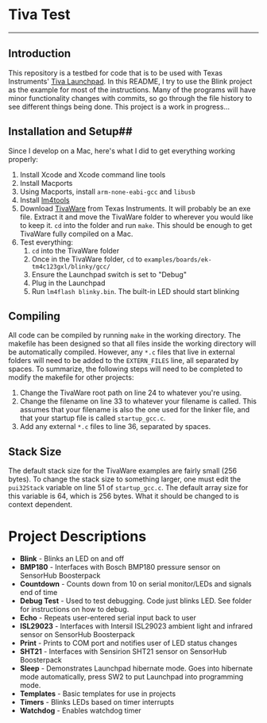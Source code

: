 # Tiva Test #
---
## Introduction ##
This repository is a testbed for code that is to be used with Texas Instruments' [Tiva Launchpad](http://www.ti.com/tool/ek-tm4c123gxl). In this README, I try to use the Blink project as the example for most of the instructions. Many of the programs will have minor functionality changes with commits, so go through the file history to see different things being done. This project is a work in progress...

## Installation and Setup##
Since I develop on a Mac, here's what I did to get everything working properly:

1. Install Xcode and Xcode command line tools
2. Install Macports
3. Using Macports, install ```arm-none-eabi-gcc``` and ```libusb```
4. Install [lm4tools](https://github.com/utzig/lm4tools)
5. Download [TivaWare](http://www.ti.com/tool/sw-tm4c) from Texas Instruments. It will probably be an exe file. Extract it and move the TivaWare folder to wherever you would like to keep it. `cd` into the folder and run `make`. This should be enough to get TivaWare fully compiled on a Mac.
6. Test everything:
	1. `cd` into the TivaWare folder
	2. Once in the TivaWare folder, `cd` to `examples/boards/ek-tm4c123gxl/blinky/gcc/`
	3. Ensure the Launchpad switch is set to "Debug"
	4. Plug in the Launchpad
	5. Run `lm4flash blinky.bin`. The built-in LED should start blinking

## Compiling ##
All code can be compiled by running ```make``` in the working directory. The makefile has been designed so that all files inside the working directory will be automatically compiled. However, any ```*.c``` files that live in external folders will need to be added to the ```EXTERN_FILES``` line, all separated by spaces. To summarize, the following steps will need to be completed to modify the makefile for other projects:

1. Change the TivaWare root path on line 24 to whatever you're using.
2. Change the filename on line 33 to whatever your filename is called. This assumes that your filename is also the one used for the linker file, and that your startup file is called ```startup_gcc.c```.
3. Add any external ```*.c``` files to line 36, separated by spaces.

## Stack Size ##
The default stack size for the TivaWare examples are fairly small (256 bytes). To change the stack size to something larger, one must edit the `pui32Stack` variable on line 51 of `startup_gcc.c`. The default array size for this variable is 64, which is 256 bytes. What it should be changed to is context dependent.

# Project Descriptions #
*	**Blink** - Blinks an LED on and off
*	**BMP180** - Interfaces with Bosch BMP180 pressure sensor on SensorHub Boosterpack
*	**Countdown** - Counts down from 10 on serial monitor/LEDs and signals end of time
*	**Debug Test** - Used to test debugging. Code just blinks LED. See folder for instructions on how to debug.
*	**Echo** - Repeats user-entered serial input back to user
*	**ISL29023** - Interfaces with Intersil ISL29023 ambient light and infrared sensor on SensorHub Boosterpack
*	**Print** - Prints to COM port and notifies user of LED status changes
*	**SHT21** - Interfaces with Sensirion SHT21 sensor on SensorHub Boosterpack
*	**Sleep** - Demonstrates Launchpad hibernate mode. Goes into hibernate mode automatically, press SW2 to put Launchpad into programming mode.
*	**Templates** - Basic templates for use in projects
*	**Timers** - Blinks LEDs based on timer interrupts
*	**Watchdog** - Enables watchdog timer